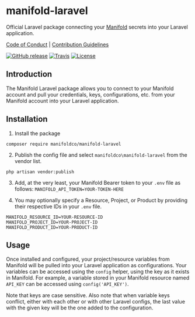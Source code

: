 # manifold-laravel

Official Laravel package connecting your [Manifold](https://manifold.co) secrets into your Laravel application.

[Code of Conduct](./CODE_OF_CONDUCT.md) |
[Contribution Guidelines](./.github/CONTRIBUTING.md)

[![GitHub release](https://img.shields.io/github/tag/manifoldco/manifold-laravel.svg?label=latest)](https://github.com/manifoldco/manifold-laravel/releases)
[![Travis](https://img.shields.io/travis/manifoldco/manifold-laravel/master.svg)](https://travis-ci.org/manifoldco/manifold-laravel)
[![License](https://img.shields.io/badge/license-BSD-blue.svg)](./LICENSE)

## Introduction

The Manifold Laravel package allows you to connect to your Manifold account and
pull your credentials, keys, configurations, etc. from your Manifold account
into your Laravel application.

## Installation

1. Install the package
```
composer require manifoldco/manifold-laravel
```

2. Publish the config file and select `manifoldco\manifold-laravel` from the vendor list.
```
php artisan vendor:publish
```

3. Add, at the very least, your Manifold Bearer token to your `.env` file as
follows: `MANIFOLD_API_TOKEN=YOUR-TOKEN-HERE`

4. You may optionally specify a Resource, Project, or Product by providing their
respective IDs in your `.env` file.  
```
MANIFOLD_RESOURCE_ID=YOUR-RESOURCE-ID
MANIFOLD_PROJECT_ID=YOUR-PROJECT-ID
MANIFOLD_PRODUCT_ID=YOUR-PRODUCT-ID
```

## Usage
Once installed and configured, your project/resource variables from Manifold
will be pulled into your Laravel application as configurations. Your variables
can be accessed using the `config` helper, using the key as it exists in
Manifold. For example, a variable stored in your Manifold resource named
`API_KEY` can be accessed using `config('API_KEY')`.

Note that keys are case sensitive. Also note that when variable keys conflict,
either with each other or with other Laravel configs, the last value with the
given key will be the one added to the configuration.
